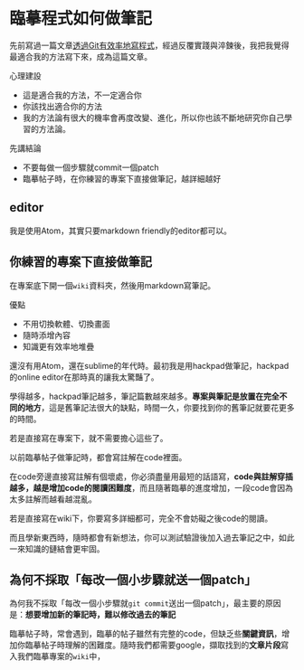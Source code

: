 # 臨摹程式如何做筆記

先前寫過一篇文章[透過Git有效率地寫程式](./透過Git有效率地練功.md)，經過反覆實踐與淬鍊後，我把我覺得最適合我的方法寫下來，成為這篇文章。

心理建設
- 這是適合我的方法，不一定適合你
- 你該找出適合你的方法
- 我的方法論有很大的機率會再度改變、進化，所以你也該不斷地研究你自己學習的方法論。

先講結論
- 不要每做一個步驟就commit一個patch
- 臨摹帖子時，在你練習的專案下直接做筆記，越詳細越好

## editor

我是使用Atom，其實只要markdown friendly的editor都可以。

## 你練習的專案下直接做筆記

在專案底下開一個`wiki`資料夾，然後用markdown寫筆記。

優點
- 不用切換軟體、切換畫面
- 隨時添增內容
- 知識更有效率地堆疊

還沒有用Atom，還在sublime的年代時。最初我是用hackpad做筆記，hackpad的online editor在那時真的讓我太驚豔了。

學得越多，hackpad筆記越多，筆記篇數越來越多。**專案與筆記是放置在完全不同的地方**，這是舊筆記法很大的缺點，時間一久，你要找到你的舊筆記就要花更多的時間。

若是直接寫在專案下，就不需要擔心這些了。

以前臨摹帖子做筆記時，都會寫註解在code裡面。

在code旁邊直接寫註解有個壞處，你必須盡量用最短的話語寫，**code與註解穿插越多，越是增加code的閱讀困難度**，而且隨著臨摹的進度增加，一段code會因為太多註解而越看越混亂。

若是直接寫在wiki下，你要寫多詳細都可，完全不會妨礙之後code的閱讀。

而且學新東西時，隨時都會有新想法，你可以測試驗證後加入過去筆記之中，如此一來知識的鏈結會更牢固。

## 為何不採取「每改一個小步驟就送一個patch」

為何我不採取「每改一個小步驟就`git commit`送出一個patch」，最主要的原因是：**想要增加新的筆記時，難以修改過去的筆記**

臨摹帖子時，常會遇到，臨摹的帖子雖然有完整的code，但缺乏些**關鍵資訊**，增加你臨摹帖子時理解的困難度。隨時我們都需要google，擷取找到的**文章片段**寫入我們臨摹專案的`wiki`中，
